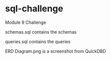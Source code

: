 # sql-challenge
Module 9 Challenge

schemas.sql contains the schemas

queries.sql contains the queries

ERD Diagram.png is a screenshot from QuickDBD
